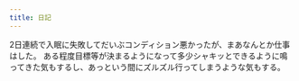 ```yaml
---
title: 日記
---
```


2日連続で入眠に失敗してだいぶコンディション悪かったが、まあなんとか仕事はした。
ある程度目標等が決まるようになって多少シャキッとできるように鳴ってきた気もするし、あっという間にズルズル行ってしまうような気もする。